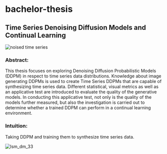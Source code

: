 # bachelor-thesis

## Time Series Denoising Diffusion Models and Continual Learning
![noised time series](https://github.com/naikaida/bachelor-thesis/assets/44499467/08c9bdbc-b6de-41df-93bd-2dad1391248f)

### Abstract:
This thesis focuses on exploring Denoising Diffusion Probabilistic Models (DDPM)
in respect to time series data distributions. Knowledge about image generating
DDPMs is used to create Time Series DDPMs that are capable of synthesizing
time series data. Different statistical, visual metrics as well as an applicative test
are introduced to evaluate the quality of the generative models. In conducting
this applicative test, not only is the quality of the models further measured, but
also the investigation is carried out to determine whether a trained DDPM can
perform in a continual learning environment.

### Intuition: 
Taking DDPM and training them to synthesize time series data.

![lsm_dm_33](https://github.com/naikaida/bachelor-thesis/assets/44499467/3d7e73de-90fc-4293-a4c3-1b0fd1591631)

